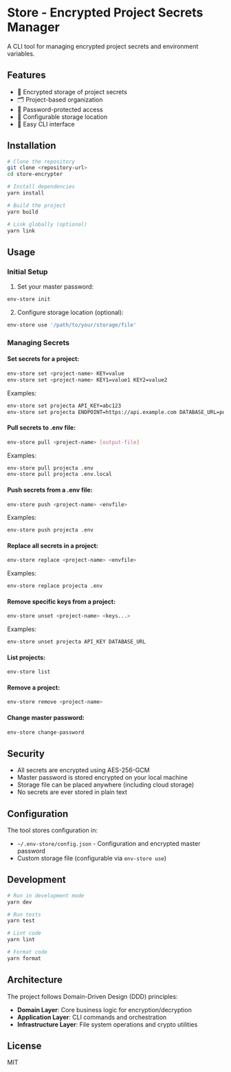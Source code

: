 # Store - Encrypted Project Secrets Manager

A CLI tool for managing encrypted project secrets and environment variables.

## Features

- 🔐 Encrypted storage of project secrets
- 🗂️ Project-based organization
- 🔑 Password-protected access
- 📁 Configurable storage location
- 🚀 Easy CLI interface

## Installation

```bash
# Clone the repository
git clone <repository-url>
cd store-encrypter

# Install dependencies
yarn install

# Build the project
yarn build

# Link globally (optional)
yarn link
```

## Usage

### Initial Setup

1. Set your master password:
```bash
env-store init
```

2. Configure storage location (optional):
```bash
env-store use '/path/to/your/storage/file'
```

### Managing Secrets

#### Set secrets for a project:
```bash
env-store set <project-name> KEY=value
env-store set <project-name> KEY1=value1 KEY2=value2
```

Examples:
```bash
env-store set projecta API_KEY=abc123
env-store set projecta ENDPOINT=https://api.example.com DATABASE_URL=postgres://...
```

#### Pull secrets to .env file:
```bash
env-store pull <project-name> [output-file]
```

Examples:
```bash
env-store pull projecta .env
env-store pull projecta .env.local
```

#### Push secrets from a .env file:
```bash
env-store push <project-name> <envfile>
```

Examples:
```bash
env-store push projecta .env
```

#### Replace all secrets in a project:
```bash
env-store replace <project-name> <envfile>
```

Examples:
```bash
env-store replace projecta .env
```

#### Remove specific keys from a project:
```bash
env-store unset <project-name> <keys...>
```

Examples:
```bash
env-store unset projecta API_KEY DATABASE_URL
```

#### List projects:
```bash
env-store list
```

#### Remove a project:
```bash
env-store remove <project-name>
```

#### Change master password:
```bash
env-store change-password
```

## Security

- All secrets are encrypted using AES-256-GCM
- Master password is stored encrypted on your local machine
- Storage file can be placed anywhere (including cloud storage)
- No secrets are ever stored in plain text

## Configuration

The tool stores configuration in:
- `~/.env-store/config.json` - Configuration and encrypted master password
- Custom storage file (configurable via `env-store use`)

## Development

```bash
# Run in development mode
yarn dev

# Run tests
yarn test

# Lint code
yarn lint

# Format code
yarn format
```

## Architecture

The project follows Domain-Driven Design (DDD) principles:

- **Domain Layer**: Core business logic for encryption/decryption
- **Application Layer**: CLI commands and orchestration
- **Infrastructure Layer**: File system operations and crypto utilities

## License

MIT 
